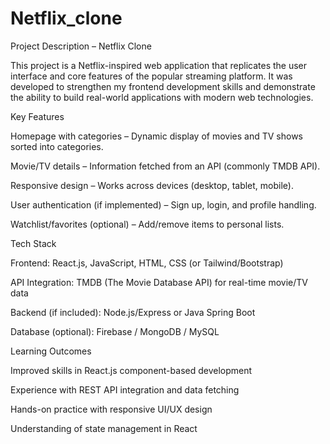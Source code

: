 # Netflix_clone
Project Description – Netflix Clone

This project is a Netflix-inspired web application that replicates the user interface and core features of the popular streaming platform. It was developed to strengthen my frontend development skills and demonstrate the ability to build real-world applications with modern web technologies.

Key Features

Homepage with categories – Dynamic display of movies and TV shows sorted into categories.

Movie/TV details – Information fetched from an API (commonly TMDB API).

Responsive design – Works across devices (desktop, tablet, mobile).

User authentication (if implemented) – Sign up, login, and profile handling.

Watchlist/favorites (optional) – Add/remove items to personal lists.

Tech Stack

Frontend: React.js, JavaScript, HTML, CSS (or Tailwind/Bootstrap)

API Integration: TMDB (The Movie Database API) for real-time movie/TV data

Backend (if included): Node.js/Express or Java Spring Boot

Database (optional): Firebase / MongoDB / MySQL

Learning Outcomes

Improved skills in React.js component-based development

Experience with REST API integration and data fetching

Hands-on practice with responsive UI/UX design

Understanding of state management in React
